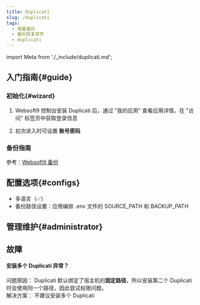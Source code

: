 ```yaml
---
title: Duplicati
slug: /duplicati
tags:
  - 增量备份
  - 备份恢复软件
  - duplicati
---
```


import Meta from './_include/duplicati.md';

<Meta name="meta" />

## 入门指南{#guide}

### 初始化{#wizard}

1. Websoft9 控制台安装 Duplicati 后，通过 "我的应用" 查看应用详情，在 "访问" 标签页中获取登录信息

2. 初次进入时可设置 **账号密码**


### 备份指南

参考：[Websoft9 备份](./backup/websoft9)


## 配置选项{#configs}

- 多语言（✅）
- 备份路径设置：应用编排 .env 文件的 SOURCE_PATH 和 BACKUP_PATH


## 管理维护{#administrator}

## 故障

#### 安装多个 Duplicati 异常？

问题原因： Duplicati 默认绑定了宿主机的**固定路径**，所以安装第二个 Duplicati 时会使用同一个路径，因此尝试权限问题。   
解决方案： 不建议安装多个 Duplicati

